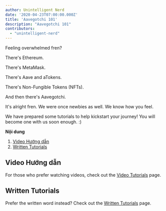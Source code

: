 ```yaml
---
author: Unintelligent Nerd
date: '2020-04-23T07:00:00.000Z'
title: 'Aavegotchi 101'
description: "Aavegotchi 101"
contributors:
  - "unintelligent-nerd"
---
```


Feeling overwhelmed fren?

There's Ethereum.

There's MetaMask.

There's Aave and aTokens.

There's Non-Fungible Tokens (NFTs).

And then there's Aavegotchi.

It's alright fren. We were once newbies as well. We know how you feel.

We have prepared some tutorials to help kickstart your journey! You will become one with us soon enough. :)

<div class="contentsBox">

**Nội dung**

<ol>
<li><a href=#video-tutorials>Video Hướng dẫn</a></li>
<li><a href=#written-tutorials>Written Tutorials</a></li>
</ol>

</div>

## Video Hướng dẫn

For those who prefer watching videos, check out the [Video Tutorials](/video-tutorials) page.

## Written Tutorials
Prefer the written word instead? Check out the [Written Tutorials](/written-tutorials) page.